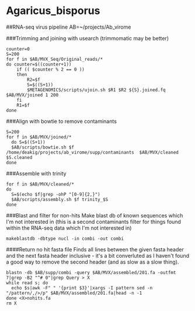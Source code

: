 # Agaricus_bisporus

##RNA-seq virus pipeline 
AB=~/projects/Ab_virome

###Trimming and joining with usearch (trimmomatic may be better)
```shell
counter=0
S=200
for f in $AB/MVX_Seq/Original_reads/*
do counter=$((counter+1))
    if (( $counter % 2 == 0 ))
    then
        R2=$f
        S=$((S+1))
        $METAGENOMICS/scripts/ujoin.sh $R1 $R2 ${S}.joined.fq $AB/MVX/joined 1 200
    fi
    R1=$f
done
```
###Align with bowtie to remove contaminants
```shell
S=200
for f in $AB/MVX/joined/*
  do S=$((S+1))
  $AB/scripts/bowtie.sh $f /home/deakig/projects/ab_virome/supp/contaminants  $AB/MVX/cleaned $S.cleaned
done
```

###Assemble with trinity
```shell
for f in $AB/MVX/cleaned/*
do
  S=$(echo $f|grep -ohP "[0-9]{2,}")
  $AB/scripts/assembly.sh $f trinity_$S
done
```

###Blast and filter for non-hits
Make blast db of known sequences which I'm not interested in (this is a second contaminants filter for things found within the RNA-seq data which I'm not interested in) 
```shell
makeblastdb -dbtype nucl -in combi -out combi
```

####Return no hit fasta file 
Finds all lines between the given fasta header and the next fasta header inclusive - it's a bit converluted as I haven't found a good way to remove the second header (and as slow as a slow thing).
```shell
blastn -db $AB/supp/combi -query $AB/MVX/assembled/201.fa -outfmt 7|grep -B2 "^# 0"|grep Query > X
while read s; do
  echo $s|awk -F" " '{print $3}'|xargs -I pattern sed -n "/pattern/,/>/p" $AB/MVX/assembled/201.fa|head -n -1 
done <X>nohits.fa
rm X
```

